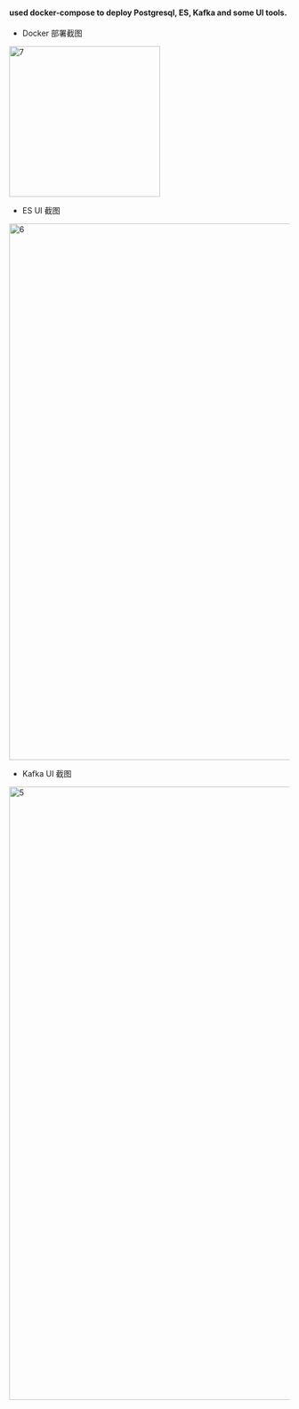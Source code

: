 #### used docker-compose to deploy Postgresql, ES, Kafka and some UI tools.

- Docker 部署截图

<img width="271" alt="7" src="https://user-images.githubusercontent.com/6084259/218389141-bd1c52fd-f621-491c-b321-11617597c35c.png">

- ES UI 截图
<img width="965" alt="6" src="https://user-images.githubusercontent.com/6084259/218389167-9d3eece6-99d6-48eb-8f70-51a3b26fcd94.png">

- Kafka UI 截图

<img width="1103" alt="5" src="https://user-images.githubusercontent.com/6084259/218389209-2bba34b4-8b5f-47c5-8d70-2af12a70aa55.png">
